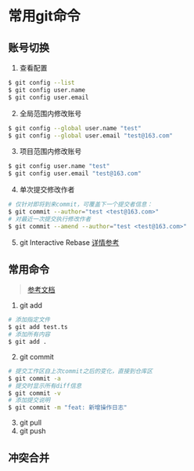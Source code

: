 # 常用git命令

## 账号切换
1. 查看配置
```bash
$ git config --list
$ git config user.name
$ git config user.email
```
2. 全局范围内修改账号
```bash
$ git config --global user.name "test"
$ git config --global user.email "test@163.com"
```
3. 项目范围内修改账号
```bash
$ git config user.name "test"
$ git config user.email "test@163.com"
```
4. 单次提交修改作者
```bash
# 仅针对即将到来commit，可覆盖下一个提交者信息：
$ git commit --author="test <test@163.com>"
# 对最近一次提交执行修改作者
$ git commit --amend --author="test <test@163.com>"
```
5. git Interactive Rebase
[详情参考](https://cs.xieyonghui.com/git/git-change-account-terminal_85.html)

## 常用命令
>[参考文档](https://www.ruanyifeng.com/blog/2015/12/git-cheat-sheet.html)
1. git add
```bash
# 添加指定文件
$ git add test.ts
# 添加所有内容
$ git add .
```
2. git commit
```bash
# 提交工作区自上次commit之后的变化，直接到仓库区
$ git commit -a
# 提交时显示所有diff信息
$ git commit -v
# 添加提交说明
$ git commit -m "feat: 新增操作日志"
```
3. git pull  
4. git push  

## 冲突合并

